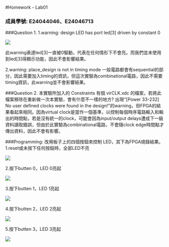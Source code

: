 #Homework - Lab01

### 成員學號: E24044046、E24046713

###Question 1.
 1.warning: design LED has port led[3] driven by constant 0
 
 ![](https://github.com/tysh0738/FPGA_Design/blob/master/Lab01/hw/E24044046/image/warning.PNG)
 
   此warning表達led[3]一直被0驅動，代表在任何情形下不會亮。而我們並未使用到led[3]得顯示功能，因此不會影響結果。
   
 2.warning: place_design is not in timing mode
   一般電路都會有sequential的部分，因此需要加入timing的資訊，但這次實驗為combinational電路，因此不需要timing資訊，此warning並不會影響結果。
 
 
###Question 2. 本實驗所加入的 Constraints 有個 virCLK.xdc 的檔案，若將此檔案移除在重新做一次本實驗，會有什麼不一樣的地方?
出現"[Power 33-232] No user defined clocks were found in the design!"的warning，但FPGA的結果看起來相同。因為virtual clock是當作一個基準，以控制每個時序電路輸入和輸出的時間點，若是沒有統一的clock，可能會因為input/output delays遭成下一級資料讀取錯誤，但由於此實驗為combinational電路，不會隨clock edge時間點才傳出資料，因此不會有影響。
 
###Programming: 改用板子上的四個按鈕來控制 LED，其下為FPGA燒錄結果。
 1.reset或未按下任何按鈕時，全部LED不亮
 
 ![](https://github.com/tysh0738/FPGA_Design/blob/master/Lab01/hw/E24044046/image/0000.PNG) 
 
 2.按下butten 0，LED 0亮起
 
 ![](https://github.com/tysh0738/FPGA_Design/blob/master/Lab01/hw/E24044046/image/0001.PNG) 
 
 3.按下butten 1，LED 1亮起
 
 ![](https://github.com/tysh0738/FPGA_Design/blob/master/Lab01/hw/E24044046/image/0010.PNG)
 
 4.按下butten 2，LED 2亮起
 
 ![](https://github.com/tysh0738/FPGA_Design/blob/master/Lab01/hw/E24044046/image/0100.PNG) 
 
 5.按下butten 3，LED 3亮起
 
 ![](https://github.com/tysh0738/FPGA_Design/blob/master/Lab01/hw/E24044046/image/1000.PNG)